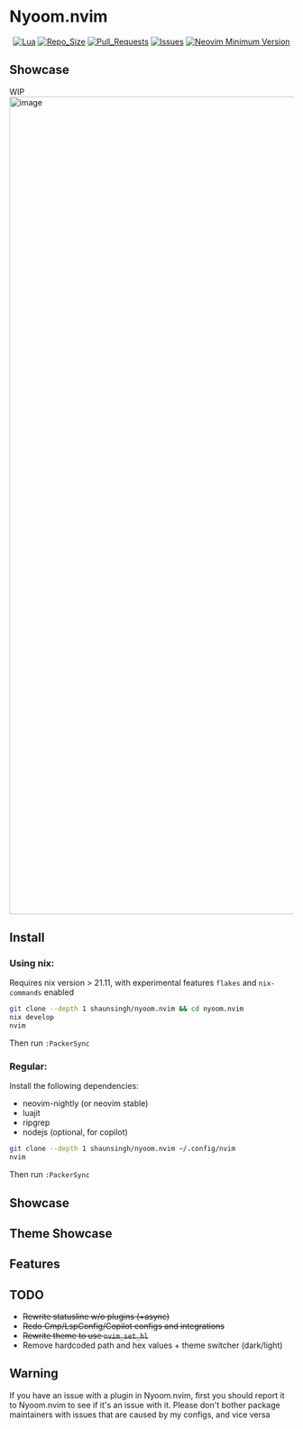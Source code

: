 # Nyoom.nvim

<div align="center">
  
[![Lua](https://img.shields.io/badge/Made%20With-Lua-2C2D72?style=for-the-badge&logo=lua&logoColor=white)]()
[![Repo_Size](https://img.shields.io/github/languages/code-size/shaunsingh/nyoom.nvim?color=orange&label=Repo%20Size&style=for-the-badge)]()
[![Pull_Requests](https://img.shields.io/github/issues-pr/shaunisngh/nyoom.nvim?style=for-the-badge)]()
[![Issues](https://img.shields.io/github/issues/shausingh/nyoom.nvim?color=red&style=for-the-badge)]()
[![Neovim Minimum Version](https://img.shields.io/badge/Neovim-0.5+-blueviolet.svg?style=flat-square&logo=Neovim&logoColor=white)](https://github.com/neovim/neovim)

</div> 

## Showcase

WIP
<img width="1450" alt="image" src="https://user-images.githubusercontent.com/71196912/144912832-08877ef6-5311-4da2-9967-6b6ff3d866ce.png">

## Install

### Using nix: 

Requires nix version > 21.11, with experimental features `flakes` and `nix-commands` enabled
```bash
git clone --depth 1 shaunsingh/nyoom.nvim && cd nyoom.nvim 
nix develop
nvim
```

Then run `:PackerSync`

### Regular:

Install the following dependencies: 

- neovim-nightly (or neovim stable)
- luajit
- ripgrep
- nodejs (optional, for copilot)

```bash
git clone --depth 1 shaunsingh/nyoom.nvim ~/.config/nvim 
nvim
```

Then run `:PackerSync`

## Showcase

## Theme Showcase

## Features

## TODO

- ~~Rewrite statusline w/o plugins (+async)~~
- ~~Redo Cmp/LspConfig/Copilot configs and integrations~~
- ~~Rewrite theme to use `nvim_set_hl`~~
- Remove hardcoded path and hex values + theme switcher (dark/light)

## Warning

If you have an issue with a plugin in Nyoom.nvim, first you should report it to Nyoom.nvim to see if it's an issue with it. Please don't bother package maintainers with issues that are caused by my configs, and vice versa

